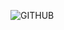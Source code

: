 ![GITHUB](https://user-images.githubusercontent.com/69964858/162451636-4cba3608-9fb1-4afe-accd-f7ec2d59b6f1.png)
